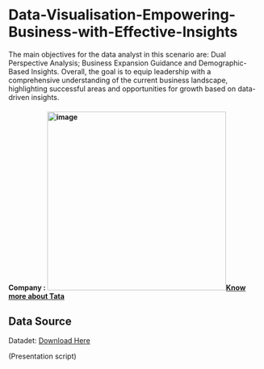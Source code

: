 # Data-Visualisation-Empowering-Business-with-Effective-Insights
The main objectives for the data analyst in this scenario are: Dual Perspective Analysis; Business Expansion Guidance and Demographic-Based Insights. Overall, the goal is to equip leadership with a comprehensive understanding of the current business landscape, highlighting successful areas and opportunities for growth based on data-driven insights.

#### Company : <img width="354" alt="image" src="https://github.com/Suifengyuan78/Data-Visualisation-Empowering-Business-with-Effective-Insights-Tata-Group-/assets/167149285/3c29c03b-88ea-4cfc-af57-d0596d9a2d04">[Know more about Tata](https://www.tata.com/)
## Data Source

Datadet: [Download Here]( https://cdn.theforage.com/vinternships/companyassets/ifobHAoMjQs9s6bKS/5XsFFJu2oCLdmYJW2/1654128941410/Online%20Retail.xlsx)


(Presentation script)
